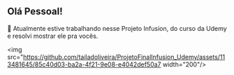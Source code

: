 ## Olá Pessoal!

🔭 Atualmente estive trabalhando nesse Projeto Infusion, do curso da Udemy e resolvi mostrar ele pra vocês.

 <img src="https://github.com/tailadoliveira/ProjetoFinalInfusion_Udemy/assets/113481645/85c40d03-ba2a-4f21-9e08-e4042def50a7 width="200"/>
                                                                                                                                         
